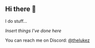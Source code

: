 ## Hi there 👋

I do stuff...

_Insert things I've done here_

You can reach me on Discord: [@thelukez](https://discord.com/users/506893652266844162)

<!--
**The-LukeZ/The-LukeZ** is a ✨ _special_ ✨ repository because its `README.md` (this file) appears on your GitHub profile.

Here are some ideas to get you started:

- 🔭 I’m currently working on ...
- 🌱 I’m currently learning ...
- 👯 I’m looking to collaborate on ...
- 🤔 I’m looking for help with ...
- 💬 Ask me about ...
- 📫 How to reach me: ...
- 😄 Pronouns: ...
- ⚡ Fun fact: ...
-->

